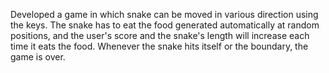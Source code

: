 Developed a game in which snake can be moved in various direction using the keys.
The snake has to eat the food generated automatically at random positions, and the user's score and the snake's length will increase each time it eats the food. Whenever the snake hits itself or the boundary, the game is over.
